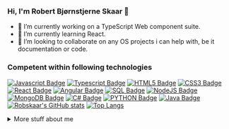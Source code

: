 ### Hi, I'm Robert Bjørnstjerne Skaar 👋

- 🔭 I’m currently working on a TypeScript Web component suite.
- 🌱 I’m currently learning React.
- 👯 I’m looking to collaborate on any OS projects i can help with, be it documentation or code.

### Competent within following technologies
[![Javascript Badge](https://img.shields.io/badge/JavaScript-F7DF1E?style=for-the-badge&logo=javascript&logoColor=black)](#)
[![Typescript Badge](https://img.shields.io/badge/TypeScript-007ACC?style=for-the-badge&logo=typescript&logoColor=white)](#)
[![HTML5 Badge](https://img.shields.io/badge/HTML5-E34F26?style=for-the-badge&logo=html5&logoColor=white)](#)
[![CSS3 Badge](https://img.shields.io/badge/CSS3-1572B6?style=for-the-badge&logo=css3&logoColor=white)](#)
[![React Badge](https://img.shields.io/badge/React-20232A?style=for-the-badge&logo=react&logoColor=61DAFB)](#)
[![Angular Badge](https://img.shields.io/badge/Angular-DD0031?style=for-the-badge&logo=angular&logoColor=white)](#)
[![SQL Badge](https://img.shields.io/badge/Microsoft_SQL_Server-CC2927?style=for-the-badge&logo=microsoft-sql-server&logoColor=white)](#)
[![NodeJS Badge](https://img.shields.io/badge/Node.js-43853D?style=for-the-badge&logo=node.js&logoColor=white)](#)
[![MongoDB Badge](https://img.shields.io/badge/MongoDB-4EA94B?style=for-the-badge&logo=mongodb&logoColor=white)](#)
[![C# Badge](https://img.shields.io/badge/C%23-239120?style=for-the-badge&logo=c-sharp&logoColor=white)](#)
[![PYTHON Badge](https://img.shields.io/badge/Python-14354C?style=for-the-badge&logo=python&logoColor=white)](#)
[![Java Badge](https://img.shields.io/badge/Java-ED8B00?style=for-the-badge&logo=java&logoColor=white)](#)
[![Robskaar's GitHub stats](https://github-readme-stats.vercel.app/api?username=Robskaar&count_private=true&show_icons=true&theme=dracula&hide_border=true)](#)
[![Top Langs](https://github-readme-stats.vercel.app/api/top-langs/?username=robskaar&layout=compact&theme=dracula&hide_border=true)](#) 
<br/>


<details>
<summary>
  More stuff about me
</summary>

#### Profile Visits 

![visitors](https://visitor-badge.glitch.me/badge?page_id=robskaar.robskaar)
  
<!--
Here are some ideas to get you started:


- 📫 How to reach me: 

- 🤔 I’m looking for help with ...
- 💬 Ask me about ...

- 😄 Pronouns: ...
- ⚡ Fun fact: ...
-->

